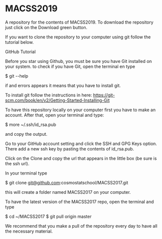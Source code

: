 # MACSS2019

A repository for the contents of MACSS2019. To download the repository just click on the Download green button.

If you want to clone the repository to your computer using git follow the tutorial below.

GitHub Tutorial

Before you star using Github, you must be sure you have Git installed on your system. to check if you have Git, open the terminal en type

$ git --help

if and errors appears it means that you have to install git.

To install git follow the instructions in here: https://git-scm.com/book/en/v2/Getting-Started-Installing-Git

To have this repository locally on your computer first you have to make an account. After that, open your terminal and type:

$ more ~/.ssh/id_rsa.pub

and copy the output.

Go to your GitHub account setting and click the SSH and GPG Keys option. There add a new ssh key by pasting the contents of id_rsa.pub.

Click on the Clone and copy the url that appears in the little box (be sure is the ssh url).

In your terminal type

$ git clone git@github.com:cosmostatschool/MACSS2017.git

this will create a folder named MACSS2017 on your computer.

To have the latest version of the MACSS2017 repo, open the terminal and type

$ cd ~/MACSS2017 $ git pull origin master

We recommend that you make a pull of the repository every day to have all the necessary material.
